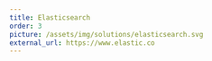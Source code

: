```yaml
---
title: Elasticsearch
order: 3
picture: /assets/img/solutions/elasticsearch.svg
external_url: https://www.elastic.co
---
```

